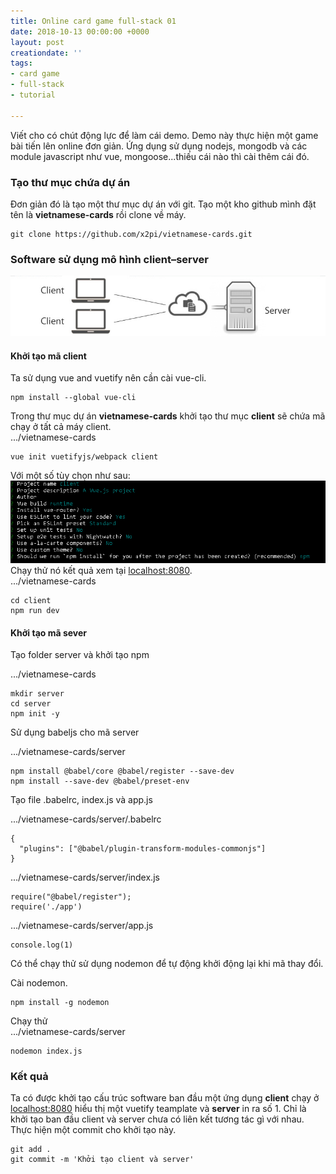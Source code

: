 ```yaml
---
title: Online card game full-stack 01
date: 2018-10-13 00:00:00 +0000
layout: post
creationdate: ''
tags:
- card game
- full-stack
- tutorial

---
```

Viết cho có chút động lực để làm cái demo. Demo này thực hiện một game bài tiến lên online đơn giản. Ứng dụng sử dụng nodejs, mongodb và các module javascript như vue, mongoose...thiếu cái nào thì cài thêm cái đó.

### Tạo thư mục chứa dự án

Đơn giản đó là tạo một thư mục dự án với git. Tạo một kho github mình đặt tên là **vietnamese-cards** rồi clone về máy.

    git clone https://github.com/x2pi/vietnamese-cards.git

### Software sử dụng mô hình client–server

![](/uploads/client_server_architecture_model.jpg)

#### Khởi tạo mã client

Ta sử dụng vue and vuetify nên cần cài vue-cli.

    npm install --global vue-cli

Trong thư mục dự án **vietnamese-cards** khởi tạo thư mục **client** sẽ chứa mã chạy ở tất cả máy client.  
.../vietnamese-cards

    vue init vuetifyjs/webpack client

Với một số tùy chọn như sau:  
![](/uploads/vue-init.PNG)  
Chạy thử nó kết quả xem tại [localhost:8080](localhost:8080).  
.../vietnamese-cards

    cd client
    npm run dev

#### Khởi tạo mã sever

Tạo folder server và khởi tạo npm

.../vietnamese-cards

    mkdir server
    cd server
    npm init -y

Sử dụng babeljs cho mã server

.../vietnamese-cards/server

    npm install @babel/core @babel/register --save-dev
    npm install --save-dev @babel/preset-env

Tạo file .babelrc, index.js và app.js

.../vietnamese-cards/server/.babelrc

    {
      "plugins": ["@babel/plugin-transform-modules-commonjs"]
    }

.../vietnamese-cards/server/index.js

    require("@babel/register");
    require('./app')

.../vietnamese-cards/server/app.js

    console.log(1)

Có thể chạy thử sử dụng nodemon để tự động khởi động lại khi mã thay đổi.

Cài nodemon.

    npm install -g nodemon

Chạy thử  
.../vietnamese-cards/server

    nodemon index.js

### Kết quả

Ta có được khởi tạo cấu trúc software ban đầu một ứng dụng **client** chạy ở [localhost:8080](localhost:8080) hiểu thị một vuetify teamplate và **server** in ra số 1. Chỉ là khởi tạo ban đầu client và server chưa có liên kết tương tác gì với nhau. Thực hiện một commit cho khởi tạo này.

    git add .
    git commit -m 'Khởi tạo client và server'
